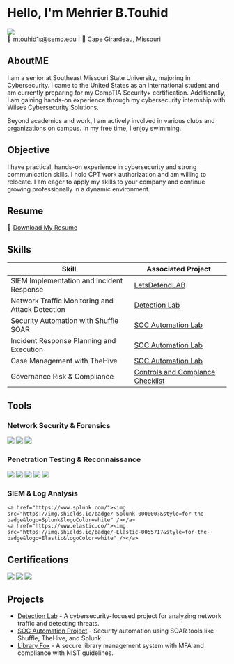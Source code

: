 # Hello, I'm Mehrier B.Touhid  
<a href="https://www.linkedin.com/in/mehrier-bin-touhid-a20822337/"><img src="https://img.shields.io/badge/-LinkedIn-0072b1?&style=for-the-badge&logo=linkedin&logoColor=white" /></a>  
📧 mtouhid1s@semo.edu | 📍 Cape Girardeau, Missouri  

## AboutME 
I am a senior at Southeast Missouri State University, majoring in Cybersecurity. I came to the United States as an international student and am currently preparing for my CompTIA Security+ certification. Additionally, I am gaining hands-on experience through my cybersecurity internship with Wilses Cybersecurity Solutions.

Beyond academics and work, I am actively involved in various clubs and organizations on campus. In my free time, I enjoy swimming.

## Objective  
I have practical, hands-on experience in cybersecurity and strong communication skills. I hold CPT work authorization and am willing to relocate. I am eager to apply my skills to your company and continue growing professionally in a dynamic environment.
## Resume  
📄 [Download My Resume](LINK_TO_YOUR_RESUME)  

## Skills  

| Skill                                         | Associated Project         |
|-----------------------------------------------|----------------------------|
| SIEM Implementation and Incident Response      | [LetsDefendLAB](https://github.com/Mehrier24/Investigating-a-Siem-Alert-.git) |
| Network Traffic Monitoring and Attack Detection | [Detection Lab](https://github.com/your-profile/detection-lab) |
| Security Automation with Shuffle SOAR         | [SOC Automation Lab](https://github.com/your-profile/soc-automation-lab) |
| Incident Response Planning and Execution      | [SOC Automation Lab](https://github.com/your-profile/soc-automation-lab) |
| Case Management with TheHive                  | [SOC Automation Lab](https://github.com/your-profile/soc-automation-lab) |
| Governance Risk & Compliance                                        | [Controls and Complance Checklist ](https://github.com/Mehrier24/Security-Audit) |

## Tools  

### Network Security & Forensics  
<div>
    <a href="https://www.wireshark.org/"><img src="https://img.shields.io/badge/-Wireshark-1679A7?&style=for-the-badge&logo=Wireshark&logoColor=white" /></a>
    <a href="https://suricata.io/"><img src="https://img.shields.io/badge/-Suricata-EF3B2D?&style=for-the-badge&logo=Suricata&logoColor=white" /></a>
    <a href="https://zeek.org/"><img src="https://img.shields.io/badge/-Zeek-777BB4?&style=for-the-badge&logo=Zeek&logoColor=white" /></a>
</div>  

### Penetration Testing & Reconnaissance  
<div>
    <a href="https://www.kali.org/"><img src="https://img.shields.io/badge/-Kali_Linux-557C94?&style=for-the-badge&logo=Kali-Linux&logoColor=white" /></a>
    <a href="https://nmap.org/"><img src="https://img.shields.io/badge/-Nmap-0040FF?&style=for-the-badge&logo=Nmap&logoColor=white" /></a>
    <a href="https://cirt.net/nikto"><img src="https://img.shields.io/badge/-Nikto-FF5733?&style=for-the-badge&logo=Nikto&logoColor=white" /></a>
    <a href="https://www.maltego.com/"><img src="https://img.shields.io/badge/-Maltego-222222?&style=for-the-badge&logo=Maltego&logoColor=white" /></a>
    <a href="https://www.tenable.com/products/nessus"><img src="https://img.shields.io/badge/-Nessus-222222?&style=for-the-badge&logo=nessus&logoColor=white" /></a>

</div>  

### SIEM & Log Analysis  
<div>
    
    <a href="https://www.splunk.com/"><img src="https://img.shields.io/badge/-Splunk-000000?&style=for-the-badge&logo=Splunk&logoColor=white" /></a>
    <a href="https://www.elastic.co/"><img src="https://img.shields.io/badge/-Elastic-005571?&style=for-the-badge&logo=Elastic&logoColor=white" /></a>
</div>  

## Certifications  

<div>
    <img src="https://img.shields.io/badge/-Google_Cybersecurity-4285F4?&style=for-the-badge&logo=Google&logoColor=white" />
    <img src="https://img.shields.io/badge/-Cisco_CCNA-004E8C?&style=for-the-badge&logo=Cisco&logoColor=white" />
    <img src="https://img.shields.io/badge/-Cisco_Ethical_Hacking-008000?&style=for-the-badge&logo=Cisco&logoColor=white" />
</div>  

## Projects  

- [Detection Lab](https://github.com/your-profile/detection-lab) - A cybersecurity-focused project for analyzing network traffic and detecting threats.  
- [SOC Automation Project](https://github.com/your-profile/soc-automation-lab) - Security automation using SOAR tools like Shuffle, TheHive, and Splunk.  
- [Library Fox](https://github.com/your-profile/library-fox) - A secure library management system with MFA and compliance with NIST guidelines.  
